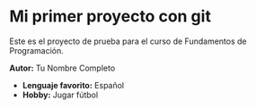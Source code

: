 # Mi primer proyecto con git
Este es el proyecto de prueba para el curso de Fundamentos de Programación.

**Autor:** Tu Nombre Completo
- **Lenguaje favorito:** Español
- **Hobby:** Jugar fútbol
